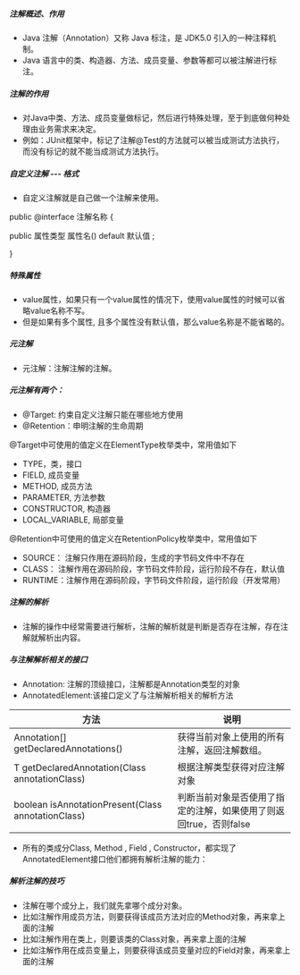 ##### 注解概述、作用

* Java 注解（Annotation）又称 Java 标注，是 JDK5.0 引入的一种注释机制。
* Java 语言中的类、构造器、方法、成员变量、参数等都可以被注解进行标注。

##### 注解的作用

* 对Java中类、方法、成员变量做标记，然后进行特殊处理，至于到底做何种处理由业务需求来决定。
* 例如：JUnit框架中，标记了注解@Test的方法就可以被当成测试方法执行，而没有标记的就不能当成测试方法执行。

##### 自定义注解 --- 格式

* 自定义注解就是自己做一个注解来使用。

public @interface 注解名称 {    

public 属性类型 属性名() default 默认值 ;

}

##### 特殊属性

* value属性，如果只有一个value属性的情况下，使用value属性的时候可以省略value名称不写。
* 但是如果有多个属性,  且多个属性没有默认值，那么value名称是不能省略的。

##### 元注解

* 元注解：注解注解的注解。 

##### 元注解有两个：

* @Target: 约束自定义注解只能在哪些地方使用
* @Retention：申明注解的生命周期

@Target中可使用的值定义在ElementType枚举类中，常用值如下

* TYPE，类，接口 
* FIELD, 成员变量
* METHOD, 成员方法
* PARAMETER, 方法参数
* CONSTRUCTOR, 构造器
* LOCAL_VARIABLE, 局部变量

@Retention中可使用的值定义在RetentionPolicy枚举类中，常用值如下

* SOURCE： 注解只作用在源码阶段，生成的字节码文件中不存在 
* CLASS：  注解作用在源码阶段，字节码文件阶段，运行阶段不存在，默认值
* RUNTIME：注解作用在源码阶段，字节码文件阶段，运行阶段（开发常用）

##### 注解的解析

* 注解的操作中经常需要进行解析，注解的解析就是判断是否存在注解，存在注解就解析出内容。

##### 与注解解析相关的接口

* Annotation: 注解的顶级接口，注解都是Annotation类型的对象
* AnnotatedElement:该接口定义了与注解解析相关的解析方法

| 方法                                                         | 说明                                                         |
| ------------------------------------------------------------ | ------------------------------------------------------------ |
| Annotation[]  getDeclaredAnnotations()                       | 获得当前对象上使用的所有注解，返回注解数组。                 |
| T getDeclaredAnnotation(Class<T> annotationClass)            | 根据注解类型获得对应注解对象                                 |
| boolean isAnnotationPresent(Class<Annotation> annotationClass) | 判断当前对象是否使用了指定的注解，如果使用了则返回true，否则false |

* 所有的类成分Class, Method , Field , Constructor，都实现了AnnotatedElement接口他们都拥有解析注解的能力：

##### 解析注解的技巧

* 注解在哪个成分上，我们就先拿哪个成分对象。 
* 比如注解作用成员方法，则要获得该成员方法对应的Method对象，再来拿上面的注解 
* 比如注解作用在类上，则要该类的Class对象，再来拿上面的注解 
* 比如注解作用在成员变量上，则要获得该成员变量对应的Field对象，再来拿上面的注解
